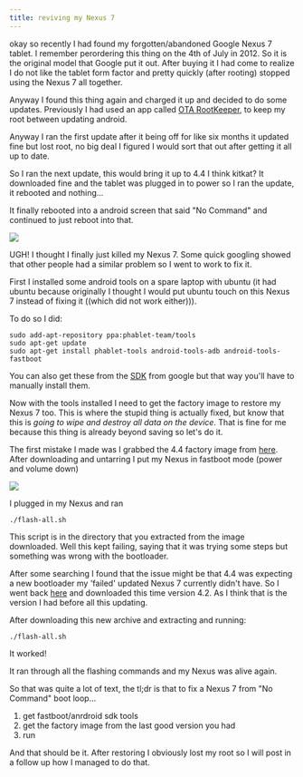 ```yaml
---
title: reviving my Nexus 7
---
```

okay so recently I had found my forgotten/abandoned Google Nexus 7 tablet.  I remember perordering this thing on the 4th of July in 2012.  So it is the original model that Google put it out.  After buying it I had come to realize I do not like the tablet form factor and pretty quickly (after rooting) stopped using the Nexus 7 all together.

Anyway I found this thing again and charged it up and decided to do some updates.  Previously I had used an app called [OTA RootKeeper](https://play.google.com/store/apps/details?id=org.projectvoodoo.otarootkeeper), to keep my root between updating android.  

Anyway I ran the first update after it being off for like six months it updated fine but lost root, no big deal I figured I would sort that out after getting it all up to date.  

So I ran the next update, this would bring it up to 4.4 I think kitkat?  It downloaded fine and the tablet was plugged in to power so I ran the update, it rebooted and nothing...

It finally rebooted into a android screen that said "No Command" and continued to just reboot into that.  

![](http://bananafish.in/files/img/blog/nocommand.jpg)

UGH! I thought I finally just killed my Nexus 7.  Some quick googling showed that other people had a similar problem so I  went to work to fix it.

First I installed some android tools on a spare laptop with ubuntu (it had ubuntu because originally I thought I would put ubuntu touch on this Nexus 7 instead of fixing it ((which did not work either))).

To do so I did:


```
sudo add-apt-repository ppa:phablet-team/tools  
sudo apt-get update  
sudo apt-get install phablet-tools android-tools-adb android-tools-fastboot  
```

You can also get these from the [SDK](http://developer.android.com/sdk/index.html) from google but that way you'll have to manually install them.


Now with the tools installed I need to get the factory image to restore my Nexus 7 too.  This is where the stupid thing is actually fixed, but know that this is *going to wipe and destroy all data on the device*.  That is fine for me because this thing is already beyond saving so let's do it.

The first mistake I made was I grabbed the 4.4 factory image from [here](https://developers.google.com/android/nexus/images#nakasi).
After downloading and untarring I put my Nexus in fastboot mode (power and volume down) 

![](http://bananafish.in/files/img/blog/fastboot.jpeg)

I plugged in my Nexus and ran

```
./flash-all.sh
```

This script is in the directory that you extracted from the image downloaded.  Well this kept failing, saying that it was trying some steps but something was wrong with the bootloader.

After some searching I found that the issue might be that 4.4 was expecting a new bootloader my 'failed' updated Nexus 7 currently didn't have.  So I went back [here](https://developers.google.com/android/nexus/images#nakasi) and downloaded this time version 4.2.  As I think that is the version I had before all this updating.

After downloading this new archive and extracting and running:

```
./flash-all.sh
```

It worked!

It ran through all the flashing commands and my Nexus was alive again.  

So that was quite a lot of text, the tl;dr is that to fix a Nexus 7 from "No Command" boot loop...

1.  get fastboot/anrdroid sdk tools
2.  get the factory image from the last good version you had
3.  run

And that should be it.  After restoring I obviously lost my root so I will post in a follow up how I managed to do that.

